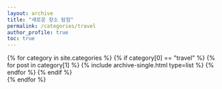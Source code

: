 ```yaml
---
layout: archive
title: "새로운 장소 탐험"
permalink: /categories/travel
author_profile: true
toc: true
---
```


{% for category in site.categories %}
  {% if category[0] == "travel" %}
    {% for post in category[1] %}
      {% include archive-single.html type=list %}
    {% endfor %}
  {% endif %}  
{% endfor %}